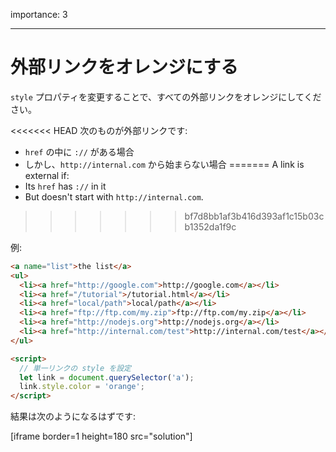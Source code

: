 importance: 3

---

# 外部リンクをオレンジにする

`style` プロパティを変更することで、すべての外部リンクをオレンジにしてください。

<<<<<<< HEAD
次のものが外部リンクです:
- `href` の中に `://` がある場合
- しかし、`http://internal.com` から始まらない場合
=======
A link is external if:
- Its `href` has `://` in it
- But doesn't start with `http://internal.com`.
>>>>>>> bf7d8bb1af3b416d393af1c15b03cb1352da1f9c

例:

```html run
<a name="list">the list</a>
<ul>
  <li><a href="http://google.com">http://google.com</a></li>
  <li><a href="/tutorial">/tutorial.html</a></li>
  <li><a href="local/path">local/path</a></li>
  <li><a href="ftp://ftp.com/my.zip">ftp://ftp.com/my.zip</a></li>
  <li><a href="http://nodejs.org">http://nodejs.org</a></li>
  <li><a href="http://internal.com/test">http://internal.com/test</a></li>
</ul>

<script>
  // 単一リンクの style を設定
  let link = document.querySelector('a');
  link.style.color = 'orange';
</script>
```

結果は次のようになるはずです:

[iframe border=1 height=180 src="solution"]
